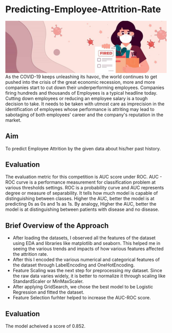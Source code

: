 # Predicting-Employee-Attrition-Rate
![picture alt](https://github.com/feyre-2001/Employee-Attrition-Rate/blob/master/p2.png)
As the COVID-19 keeps unleashing its havoc, the world continues to get pushed into the crisis of the great economic recession, more and more companies start to cut down their underperforming employees. Companies firing hundreds and thousands of Employees is a typical headline today. Cutting down employees or reducing an employee salary is a tough decision to take. It needs to be taken with utmost care as imprecision in the identification of employees whose performance is attriting may lead to sabotaging of both employees' career and the company's reputation in the market.

## Aim
To predict Employee Attrition by the given data about his/her past history.

## Evaluation
The evaluation metric for this competition is AUC score under ROC. AUC - ROC curve is a performance measurement for classification problem at various thresholds settings. ROC is a probability curve and AUC represents degree or measure of separability. It tells how much model is capable of distinguishing between classes. Higher the AUC, better the model is at predicting 0s as 0s and 1s as 1s. By analogy, Higher the AUC, better the model is at distinguishing between patients with disease and no disease.

## Brief Overview of the Approach
- After loading the datasets, I observed all the features of the dataset using EDA and libraries like matplotlib and seaborn. This helped me in seeing the various trends and impacts of how various features affected the attrition rate.
- After this I encoded the various numerical and categorical features of the dataset through LabelEncoding and OneHotEncoding.
- Feature Scaling was the next step for preprocessing my dataset. Since the raw data varies widely, it is better to normalize it through scaling like StandardScaler or MinMaxScaler.
- After applying GridSearch, we chose the best model to be Logistic Regression and fitted the dataset.
- Feature Selection furhter helped to increase the AUC-ROC score.

## Evaluation
The model acheived a score of 0.852.
